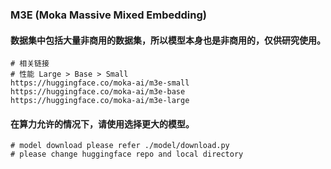 ### M3E (Moka Massive Mixed Embedding)
#### 数据集中包括大量非商用的数据集，所以模型本身也是非商用的，仅供研究使用。
```
# 相关链接
# 性能 Large > Base > Small
https://huggingface.co/moka-ai/m3e-small
https://huggingface.co/moka-ai/m3e-base
https://huggingface.co/moka-ai/m3e-large
``` 

#### 在算力允许的情况下，请使用选择更大的模型。
```
# model download please refer ./model/download.py 
# please change huggingface repo and local directory
```
